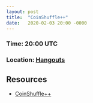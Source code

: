 ```yaml
---
layout: post
title:  "CoinShuffle++"
date:   2020-02-03 20:00 -0000
---
```


### Time: 20:00 UTC
### Location: [Hangouts](https://hangouts.google.com/call/CQ1iuILE1j2js95DzgrzAEEE)

## Resources

+ [CoinShuffle++](https://www.ndss-symposium.org/wp-content/uploads/2017/09/ndss201701-4RuffingPaper.pdf)
